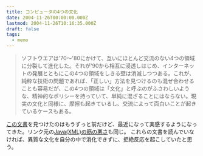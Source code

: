 ```yaml
---
title: コンピュータの4つの文化
date: 2004-11-26T00:00:00.000Z
lastmod: 2004-11-26T10:16:35.000Z
draft: false
tags:
  - memo
---
```


> ソフトウエアは'70〜'80にかけて、互いにほとんど交流のない4つの領域に分裂して進化した。それが'90から相互に浸透しはじめ、インターネットの発展とともにこの4つの領域をしきる壁は消滅しつつある。これが、純粋な技術の問題であれば、「正しい」方法を見つけるのも混ぜ合わせることも容易だが、この4つの領域は「文化」と呼ぶのがふさわしいような、精神的なポリシーを持っていて、単純に混ざることにはならない。現実の文化と同様に、摩擦も起きているし、交流によって面白いことが起きているケースもある。

[この文書](http://amrita.s14.xrea.com/files/conflict.html#label:15)を見つけたのはもうずっと前だけど、最近になって実感するようになってきた。リンク元の[Java(XML)の筋の悪さ](http://amrita.s14.xrea.com/d/?date=20031029#p02)も同じ。 これらの文書を読んでいなければ、異質な文化を自分の中で消化できずに、拒絶反応を起こしていたと思う。
